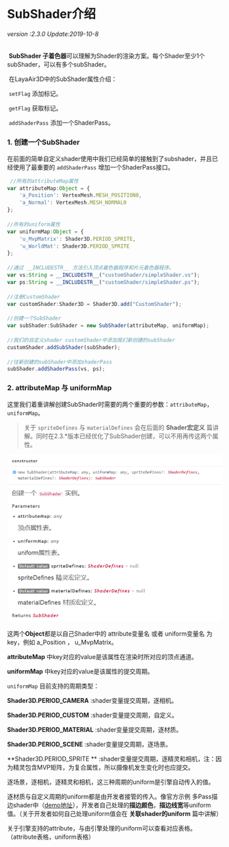 # SubShader介绍

###### *version :2.3.0   Update:2019-10-8*

​		**SubShader 子着色器**可以理解为Shader的渲染方案。每个Shader至少1个subShader，可以有多个subShader。

​		在LayaAir3D中的SubShader属性介绍：

​		`setFlag` 添加标记。

​		`getFlag` 获取标记。

​		`addShaderPass` 添加一个ShaderPass。

### 1. 创建一个SubShader

在前面的简单自定义shader使用中我们已经简单的接触到了subshader，并且已经使用了最重要的 `addShaderPass` 增加一个ShaderPass接口。

```typescript
 //所有的attributeMap属性
var attributeMap:Object = {
    'a_Position': VertexMesh.MESH_POSITION0,
    'a_Normal': VertexMesh.MESH_NORMAL0
};

//所有的uniform属性
var uniformMap:Object = {
    'u_MvpMatrix': Shader3D.PERIOD_SPRITE, 
    'u_WorldMat': Shader3D.PERIOD_SPRITE
};

//通过 __INCLUDESTR__ 方法引入顶点着色器程序和片元着色器程序。
var vs:String = __INCLUDESTR__("customShader/simpleShader.vs");
var ps:String = __INCLUDESTR__("customShader/simpleShader.ps");

//注册CustomShader 
var customShader:Shader3D = Shader3D.add("CustomShader");

//创建一个SubShader
var subShader:SubShader = new SubShader(attributeMap, uniformMap);

//我们的自定义shader customShader中添加我们新创建的subShader
customShader.addSubShader(subShader);

//往新创建的subShader中添加shaderPass
subShader.addShaderPass(vs, ps);
```

### 2. attributeMap 与 uniformMap

这里我们着重讲解创建SubShader时需要的两个重要的参数：`attributeMap`，`uniformMap`。

> 关于 `spriteDefines` 与 `materialDefines` 会在后面的 **Shader宏定义** 篇讲解。同时在2.3.*版本已经优化了SubShader创建，可以不用再传这两个属性。

![](img/1.png)<br>

这两个**Object**都是以自己Shader中的 attribute变量名 或者 uniform变量名 为 key，例如 a_Position ， u_MvpMatrix。

**attributeMap** 中key对应的value是该属性在渲染时所对应的顶点通道。

**uniformMap** 中key对应的value是该属性的提交周期。

`uniformMap` 目前支持的周期类型：

**Shader3D.PERIOD_CAMERA**     :shader变量提交周期，逐相机。

**Shader3D.PERIOD_CUSTOM**     :shader变量提交周期，自定义。

**Shader3D.PERIOD_MATERIAL**  :shader变量提交周期，逐材质。

**Shader3D.PERIOD_SCENE**         :shader变量提交周期，逐场景。

**Shader3D.PERIOD_SPRITE **       :shader变量提交周期，逐精灵和相机，注：因为精灵包含MVP矩阵，为复合属性，所以摄像机发生变化时也应提交。

逐场景，逐相机，逐精灵和相机，这三种周期的uniform是引擎自动传入的值。

逐材质与自定义周期的uniform都是由开发者接管的传入。像官方示例 多Pass描边shader中（[demo地址](http://layaair2.ldc2.layabox.com/demo2/?language=ch&category=3d&group=Shader&name=Shader_MultiplePassOutline)），开发者自己处理的**描边颜色**，**描边线宽**等uniform值。（关于开发者如何自己处理uniform值会在 **关联shader的uniform** 篇中讲解）

关于引擎支持的attribute，与由引擎处理的uniform可以查看对应表格。（attribute表格，uniform表格）


